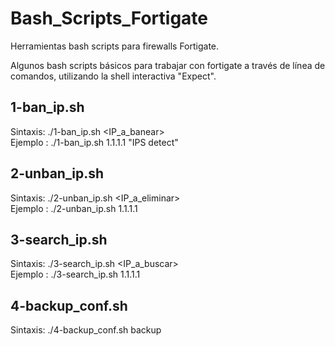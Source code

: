 # Bash_Scripts_Fortigate
Herramientas bash scripts para firewalls Fortigate.

Algunos bash scripts básicos para trabajar con fortigate a través de línea de comandos, utilizando la shell interactiva "Expect".

1-ban_ip.sh
----------------
Sintaxis: ./1-ban_ip.sh <IP_a_banear> <Comentario>
<br>Ejemplo : ./1-ban_ip.sh 1.1.1.1 "IPS detect"

2-unban_ip.sh
----------------
Sintaxis: ./2-unban_ip.sh <IP_a_eliminar>
<br>Ejemplo : ./2-unban_ip.sh 1.1.1.1

3-search_ip.sh
----------------
Sintaxis: ./3-search_ip.sh <IP_a_buscar>
<br>Ejemplo : ./3-search_ip.sh 1.1.1.1

4-backup_conf.sh
----------------
Sintaxis: ./4-backup_conf.sh backup
<br>
